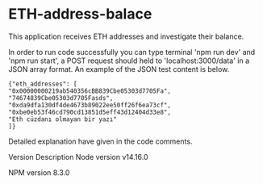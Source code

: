 # ETH-address-balace
This application receives ETH addresses and investigate their balance.

In order to run code successfully you can type terminal 'npm run dev' and 'npm run start', a POST request should held to 'localhost:3000/data' in a JSON array format. An example of the JSON test content is below.
    
    {"eth_addresses": [
    "0x00000000219ab540356cBB839Cbe05303d7705Fa",
    "74674839Cbe05303d7705Fasds",
    "0xda9dfa130df4de4673b89022ee50ff26f6ea73cf",
    "0xbe0eb53f46cd790cd13851d5eff43d12404d33e8",
    "Eth cüzdanı olmayan bir yazı"
    ]}
    
Detailed explanation have given in the code comments.

Version Description
Node version v14.16.0

NPM version 8.3.0
